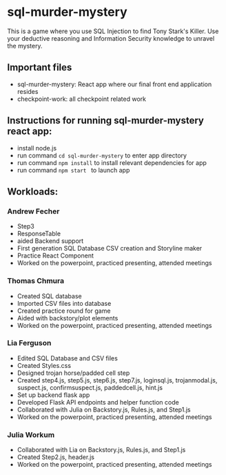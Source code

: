 # sql-murder-mystery

This is a game where you use SQL Injection to find Tony Stark's Killer. Use your deductive reasoning and Information Security knowledge to unravel the mystery.

## Important files
- sql-murder-mystery: React app where our final front end application resides
- checkpoint-work: all checkpoint related work


## Instructions for running sql-murder-mystery react app:
- install node.js
- run command `cd sql-murder-mystery` to enter app directory
- run command `npm install` to install relevant dependencies for app
- run command `npm start ` to launch app

## Workloads:
### Andrew Fecher
- Step3
- ResponseTable
- aided Backend support
- First generation SQL Database CSV creation and Storyline maker
- Practice React Component
- Worked on the powerpoint, practiced presenting, attended meetings

### Thomas Chmura
- Created SQL database
- Imported CSV files into database
- Created practice round for game 
- Aided with backstory/plot elements
- Worked on the powerpoint, practiced presenting, attended meetings

### Lia Ferguson
- Edited SQL Database and CSV files
- Created Styles.css
- Designed trojan horse/padded cell step
- Created step4.js, step5.js, step6.js, step7.js, loginsql.js, trojanmodal.js, suspect.js, confirmsuspect.js, paddedcell.js, hint.js
- Set up backend flask app
- Developed Flask API endpoints and helper function code
- Collaborated with Julia on Backstory.js, Rules.js, and Step1.js
- Worked on the powerpoint, practiced presenting, attended meetings

### Julia Workum
- Collaborated with Lia on Backstory.js, Rules.js, and Step1.js
- Created Step2.js, header.js
- Worked on the powerpoint, practiced presenting, attended meetings
